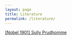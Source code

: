 ```yaml
---
layout: page
title: Literature
permalink: /literature/
---
```


[[Nobel 1901] Sully Prudhomme]({{site.url}/literature/nobel1901.txt})